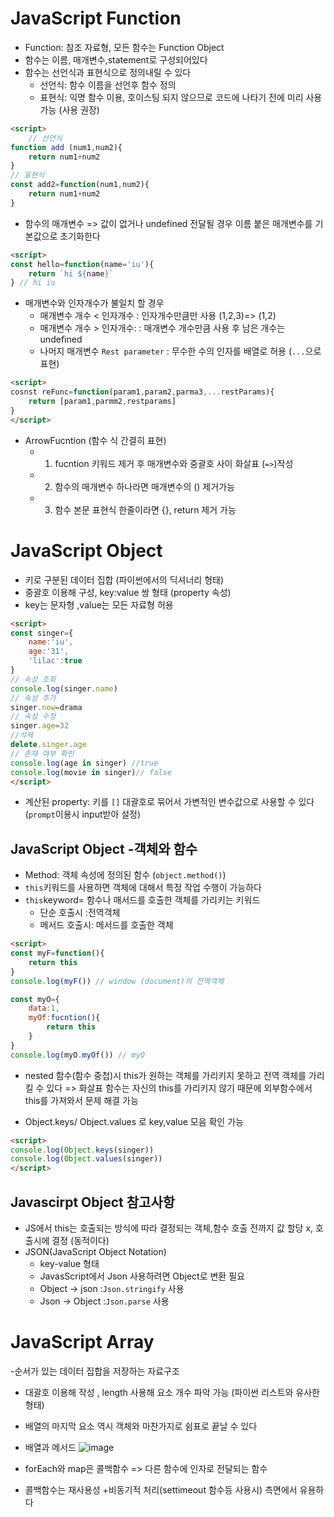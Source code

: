 # JavaScript Function
- Function: 참조 자료형, 모든 함수는 Function Object
- 함수는 이름, 매개변수,statement로 구성되어있다 
- 함수는 선언식과 표현식으로 정의내릴 수 있다
    - 선언식: 함수 이름을 선언후 함수 정의
    - 표현식: 익명 함수 이용, 호이스팅 되지 않으므로 코드에 나타기 전에 미리 사용 가능  (사용 권장)
```html
<script>
    // 선언식
function add (num1,num2){
    return num1+num2
}
// 표현식
const add2=function(num1,num2){
    return num1+num2
}
```
- 함수의 매개변수 => 값이 없거나 undefined 전달될 경우 이름 붙은 매개변수를 기본값으로 초기화한다
```html
<script>
const hello=function(name='iu'){
    return `hi ${name}`
} // hi iu 
```
- 매개변수와 인자개수가 불일치 할 경우 
    - 매개변수 개수 < 인자개수 : 인자개수만큼만 사용 (1,2,3)=> (1,2)
    - 매개변수 개수 > 인자개수: : 매개변수 개수만큼 사용 후 남은 개수는 undefined
    - 나머지 매개변수 `Rest parameter` : 무수한 수의 인자를 배열로 허용  (`...`으로 표현)
```html
<script>
cosnst reFunc=function(param1,param2,parma3,...restParams){
    return [param1,parmm2,restparams]
}
</script>
```

- ArrowFucntion (함수 식 간결히 표현)
    - 1. fucntion 키워드 제거 후 매개변수와 중괄호 사이 화살표 (`=>`)작성
    - 2. 함수의 매개변수 하나라면 매개변수의 () 제거가능
    - 3. 함수 본문 표현식 한줄이라면 {}, return 제거 가능


# JavaScript Object
- 키로 구분된 데이터 집합 (파이썬에서의 딕셔너리 형태)
- 중괄호 이용해 구성, key:value 쌍 형태 (property 속성)
- key는 문자형 ,value는 모든 자료형 허용
```html
<script>
const singer={
    name:'iu',
    age:'31',
    'lilac':true
}
// 속성 조회
console.log(singer.name)
// 속성 추가
singer.now=drama
// 속성 수정
singer.age=32
//삭제
delete.singer.age
// 존재 여부 확인
console.log(age in singer) //true
console.log(movie in singer)// false
</script>
```
- 계산된 property: 키를 `[]` 대괄호로 묶어서 가변적인 변수값으로 사용할 수 있다 (`prompt`이용시 input받아 설정)

## JavaScript Object -객체와 함수
- Method: 객체 속성에 정의된 함수  (`object.method()`)
- `this`키워드를 사용하면 객체에 대해서 특정 작업 수행이 가능하다
- `this`keyword= 함수나 매서드를 호출한 객체를 가리키는 키워드
    - 단순 호출시 :전역객체 
    - 메서드 호출시: 메서드를 호출한 객체
```html
<script>
const myF=function(){
    return this
}
console.log(myF()) // window (document)의 전역객체

const myO={
    data:1,
    myOf:fucntion(){
        return this
    }
}
console.log(myO.myOf()) // myO 
```
- nested 함수(함수 중첩)시 this가 원하는 객체를 가리키지 못하고 전역 객체를 가리킬 수 있다 => 화살표 함수는 자신의 this를 가리키지 않기 때문에 외부함수에서 this를 가져와서 문제 해결 가능 

- Object.keys/ Object.values 로 key,value 모음 확인 가능
```html
<script>
console.log(Object.keys(singer))
console.log(Object.values(singer))
</script>
```

## Javascirpt Object 참고사항
- JS에서 this는 호출되는 방식에 따라 결정되는 객체,함수 호출 전까지 값 할당 x, 호출시에 결정 (동적이다)
- JSON(JavaScript Object Notation) 
    - key-value 형태
    - JavasScript에서 Json 사용하려면 Object로 변환 필요
    - Object -> json :`Json.stringify` 사용
    - Json -> Object :`Json.parse` 사용

# JavaScript Array
-순서가 있는 데이터 집합을 저장하는 자료구조
- 대괄호 이용해 작성 , length 사용해 요소 개수 파악 가능 (파이썬 리스트와 유사한 형태)
- 배열의 마지막 요소 역시 객체와 마찬가지로 쉼표로 끝날 수 있다 
- 배열과 메서드
![image](https://user-images.githubusercontent.com/118239192/225290757-026c87b3-4b77-46f9-9c9b-cba6626605a3.png)

- forEach와 map은 콜백함수 => 다른 함수에 인자로 전달되는 함수 
- 콜백함수는 재사용성 +비동기적 처리(settimeout 함수등 사용시) 측면에서 유용하다